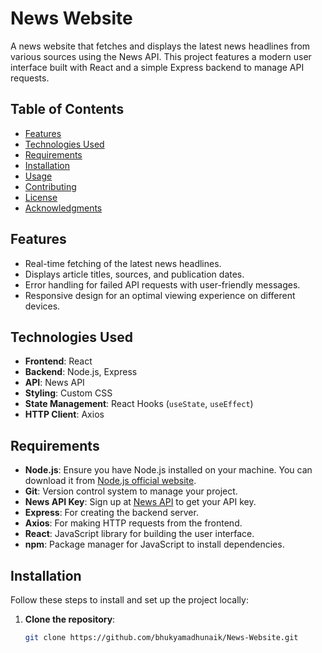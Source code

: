 # News Website

A news website that fetches and displays the latest news headlines from various sources using the News API. This project features a modern user interface built with React and a simple Express backend to manage API requests.

## Table of Contents

- [Features](#features)
- [Technologies Used](#technologies-used)
- [Requirements](#requirements)
- [Installation](#installation)
- [Usage](#usage)
- [Contributing](#contributing)
- [License](#license)
- [Acknowledgments](#acknowledgments)

## Features

- Real-time fetching of the latest news headlines.
- Displays article titles, sources, and publication dates.
- Error handling for failed API requests with user-friendly messages.
- Responsive design for an optimal viewing experience on different devices.

## Technologies Used

- **Frontend**: React
- **Backend**: Node.js, Express
- **API**: News API
- **Styling**: Custom CSS
- **State Management**: React Hooks (`useState`, `useEffect`)
- **HTTP Client**: Axios

## Requirements

- **Node.js**: Ensure you have Node.js installed on your machine. You can download it from [Node.js official website](https://nodejs.org/).
- **Git**: Version control system to manage your project.
- **News API Key**: Sign up at [News API](https://newsapi.org) to get your API key.
- **Express**: For creating the backend server.
- **Axios**: For making HTTP requests from the frontend.
- **React**: JavaScript library for building the user interface.
- **npm**: Package manager for JavaScript to install dependencies.

## Installation

Follow these steps to install and set up the project locally:

1. **Clone the repository**:

   ```bash
   git clone https://github.com/bhukyamadhunaik/News-Website.git
